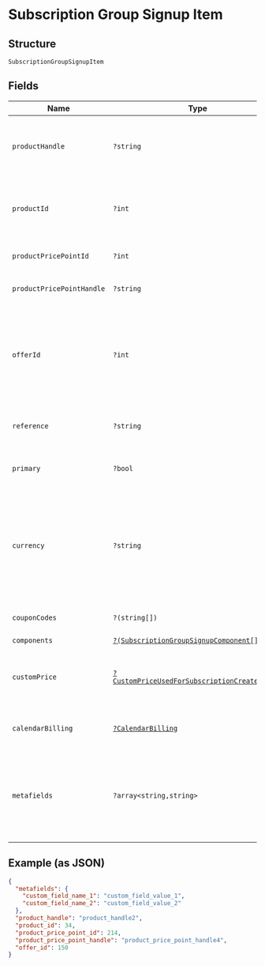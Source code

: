 
# Subscription Group Signup Item

## Structure

`SubscriptionGroupSignupItem`

## Fields

| Name | Type | Tags | Description | Getter | Setter |
|  --- | --- | --- | --- | --- | --- |
| `productHandle` | `?string` | Optional | The API Handle of the product for which you are creating a subscription. Required, unless a `product_id` is given instead. | getProductHandle(): ?string | setProductHandle(?string productHandle): void |
| `productId` | `?int` | Optional | The Product ID of the product for which you are creating a subscription. You can pass either `product_id` or `product_handle`. | getProductId(): ?int | setProductId(?int productId): void |
| `productPricePointId` | `?int` | Optional | The ID of the particular price point on the product. | getProductPricePointId(): ?int | setProductPricePointId(?int productPricePointId): void |
| `productPricePointHandle` | `?string` | Optional | The user-friendly API handle of a product's particular price point. | getProductPricePointHandle(): ?string | setProductPricePointHandle(?string productPricePointHandle): void |
| `offerId` | `?int` | Optional | Use in place of passing product and component information to set up the subscription with an existing offer. May be either the Chargify ID of the offer or its handle prefixed with `handle:` | getOfferId(): ?int | setOfferId(?int offerId): void |
| `reference` | `?string` | Optional | The reference value (provided by your app) for the subscription itelf. | getReference(): ?string | setReference(?string reference): void |
| `primary` | `?bool` | Optional | One of the subscriptions must be marked as primary in the group. | getPrimary(): ?bool | setPrimary(?bool primary): void |
| `currency` | `?string` | Optional | (Optional) If Multi-Currency is enabled and the currency is configured in Chargify, pass it at signup to create a subscription on a non-default currency. Note that you cannot update the currency of an existing subscription. | getCurrency(): ?string | setCurrency(?string currency): void |
| `couponCodes` | `?(string[])` | Optional | An array for all the coupons attached to the subscription. | getCouponCodes(): ?array | setCouponCodes(?array couponCodes): void |
| `components` | [`?(SubscriptionGroupSignupComponent[])`](../../doc/models/subscription-group-signup-component.md) | Optional | - | getComponents(): ?array | setComponents(?array components): void |
| `customPrice` | [`?CustomPriceUsedForSubscriptionCreateUpdate`](../../doc/models/custom-price-used-for-subscription-create-update.md) | Optional | (Optional) Used in place of `product_price_point_id` to define a custom price point unique to the subscription | getCustomPrice(): ?CustomPriceUsedForSubscriptionCreateUpdate | setCustomPrice(?CustomPriceUsedForSubscriptionCreateUpdate customPrice): void |
| `calendarBilling` | [`?CalendarBilling`](../../doc/models/calendar-billing.md) | Optional | (Optional). Cannot be used when also specifying next_billing_at | getCalendarBilling(): ?CalendarBilling | setCalendarBilling(?CalendarBilling calendarBilling): void |
| `metafields` | `?array<string,string>` | Optional | (Optional) A set of key/value pairs representing custom fields and their values. Metafields will be created “on-the-fly” in your site for a given key, if they have not been created yet. | getMetafields(): ?array | setMetafields(?array metafields): void |

## Example (as JSON)

```json
{
  "metafields": {
    "custom_field_name_1": "custom_field_value_1",
    "custom_field_name_2": "custom_field_value_2"
  },
  "product_handle": "product_handle2",
  "product_id": 34,
  "product_price_point_id": 214,
  "product_price_point_handle": "product_price_point_handle4",
  "offer_id": 150
}
```

